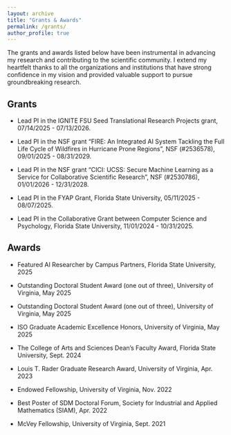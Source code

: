 ```yaml
---
layout: archive
title: "Grants & Awards"
permalink: /grants/
author_profile: true
---
```




The grants and awards listed below have been instrumental in advancing my research and contributing to the scientific community. I extend my heartfelt thanks to all the organizations and institutions that have strong confidence in my vision and provided valuable support to pursue groundbreaking research.

Grants
------

* Lead PI in the IGNITE FSU Seed Translational Research Projects grant, 07/14/2025 - 07/13/2026.

* Lead PI in the NSF grant “FIRE: An Integrated AI System Tackling the Full Life Cycle of Wildfires in Hurricane Prone Regions”, NSF (#2536578), 09/01/2025 - 08/31/2029.

* Lead PI in the NSF grant “CICI: UCSS: Secure Machine Learning as a Service for Collaborative Scientific Research”, NSF (#2530786), 01/01/2026 - 12/31/2028.

* Lead PI in the FYAP Grant, Florida State University, 05/11/2025 - 08/07/2025.

* Lead PI in the Collaborative Grant between Computer Science and Psychology, Florida State University, 11/01/2024 - 10/31/2025.


Awards
------

* Featured AI Researcher by Campus Partners, Florida State University, 2025

* Outstanding Doctoral Student Award (one out of three), University of Virginia, May 2025

* Outstanding Doctoral Student Award (one out of three), University of Virginia, May 2025

* ISO Graduate Academic Excellence Honors, University of Virginia, May 2025

* The College of Arts and Sciences Dean’s Faculty Award, Florida State University, Sept. 2024

* Louis T. Rader Graduate Research Award, University of Virginia, Apr. 2023

* Endowed Fellowship, University of Virginia, Nov. 2022

* Best Poster of SDM Doctoral Forum, Society for Industrial and Applied Mathematics (SIAM), Apr. 2022

* McVey Fellowship, University of Virginia, Sept. 2021
